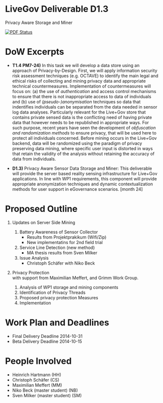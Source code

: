 LiveGov Deliverable D1.3
========================

Privacy Aware Storage and Miner

[![PDF Status](https://www.sharelatex.com/github/repos/Institute-Web-Science-and-Technologies/LiveGovD1.3/builds/latest/badge.svg)](https://www.sharelatex.com/github/repos/Institute-Web-Science-and-Technologies/LiveGovD1.3/builds/latest/output.pdf)

# DoW Excerpts

* **T1.4 PM7-24)**
In this task we will develop a data store using an approach of Privacy-by-Design. First, we will
apply information security risk assessment techniques (e.g. OCTAVE) to identify the main legal and ethical risks 
of collecting and mining privacy data and appropriate technical countermeasures. Implementation of countermeasures 
will focus on: (a) the use of *authentication* and access control mechanisms to ensure that there is not 
inappropriate access to data of individuals and (b) use of *(pseudo-)anonymisation* techniques so data that 
indentifies individuals can be separated from the data needed in sensor log data analyses. Particularly relevant 
for the Live+Gov store that contains private sensed data is the conflicting need of having private data that 
however needs to be republished in appropriate ways. For such purpose, recent years have seen the development 
of *obfuscation and randomization methods* to ensure privacy, that will be used here to protect all individuals concerned. 
Before mining occurs in the Live+Gov backend, data will be randomized using the paradigm of privacy preserving 
data mining, where specific user input is distorted in ways that retain the validity of the analysis without 
retaining the accuracy of data from individuals.

* **D1.3)**
Privacy Aware Sensor Data Storage and Miner: This deliverable will provide the server based reality
sensing infrastructure for Live+Gov applications. In line with WP1 requirements, this component will provide
appropriate anonymization techniques and dynamic contextualization methods for user support in eGovernance
scenarios. [month 24]

# Proposed Outline

1. Updates on Server Side Mining
   1. Battery Awareness of Sensor Collector  
      - Results from Projektprakikum (Wifi/Zip)
      - New implementatins for 2nd field trial
   2. Service Line Detection (new method)
      - MA thesis results from Sven Milker
   3. Issue Analysis
      - Christoph Schäfer with Niko Beck

2. Privacy Protection  
   with support from Maximilian Meffert, and Grimm Work Group.  
   1. Analysis of WP1 storage and mining components
   2. Identification of Privacy Threads
   3. Proposed privacy protection Measures
   4. Implementation

# Work Plan and Deadlines

* Final Delivery Deadline 2014-10-31
* Beta Delivery Deadline 2014-10-15

# People Involved

* Heinrich Hartmann (HH)
* Christoph Schäfer (CS)
* Maximilian Meffert (MM)
* Niko Beck (master student) (NB)
* Sven Milker (master student) (SM)

